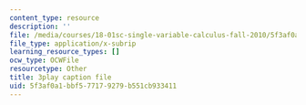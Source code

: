 ```yaml
---
content_type: resource
description: ''
file: /media/courses/18-01sc-single-variable-calculus-fall-2010/5f3af0a1bbf577179279b551cb933411_rqkvDrYmKcc.srt
file_type: application/x-subrip
learning_resource_types: []
ocw_type: OCWFile
resourcetype: Other
title: 3play caption file
uid: 5f3af0a1-bbf5-7717-9279-b551cb933411
---
```

